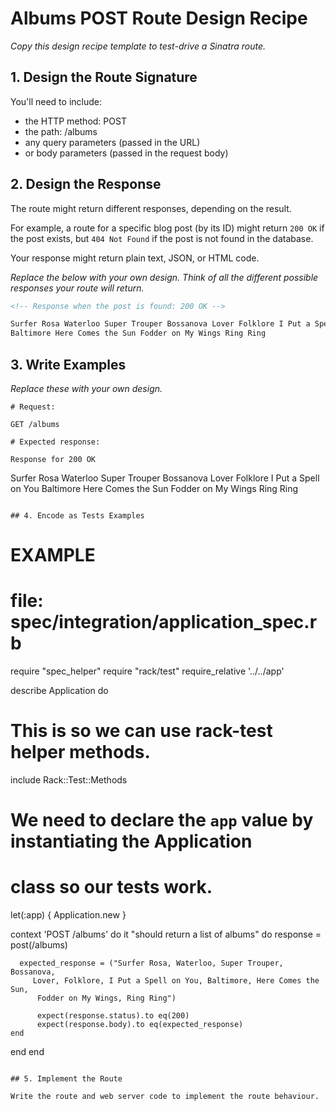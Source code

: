 # Albums POST Route Design Recipe

_Copy this design recipe template to test-drive a Sinatra route._

## 1. Design the Route Signature

You'll need to include:

- the HTTP method: POST
- the path: /albums
- any query parameters (passed in the URL)
- or body parameters (passed in the request body)

## 2. Design the Response

The route might return different responses, depending on the result.

For example, a route for a specific blog post (by its ID) might return `200 OK` if the post exists, but `404 Not Found` if the post is not found in the database.

Your response might return plain text, JSON, or HTML code.

_Replace the below with your own design. Think of all the different possible responses your route will return._

```html
<!-- Response when the post is found: 200 OK -->

Surfer Rosa Waterloo Super Trouper Bossanova Lover Folklore I Put a Spell on You
Baltimore Here Comes the Sun Fodder on My Wings Ring Ring
```

## 3. Write Examples

_Replace these with your own design._

```
# Request:

GET /albums

# Expected response:

Response for 200 OK
```

Surfer Rosa
Waterloo
Super Trouper
Bossanova
Lover
Folklore
I Put a Spell on You
Baltimore
Here Comes the Sun
Fodder on My Wings
Ring Ring

```

## 4. Encode as Tests Examples

```

# EXAMPLE

# file: spec/integration/application_spec.rb

require "spec_helper"
require "rack/test"
require_relative '../../app'

describe Application do

# This is so we can use rack-test helper methods.

include Rack::Test::Methods

# We need to declare the `app` value by instantiating the Application

# class so our tests work.

let(:app) { Application.new }

context 'POST /albums' do
it "should return a list of albums" do
response = post(/albums)

      expected_response = ("Surfer Rosa, Waterloo, Super Trouper, Bossanova,
         Lover, Folklore, I Put a Spell on You, Baltimore, Here Comes the Sun,
          Fodder on My Wings, Ring Ring")

          expect(response.status).to eq(200)
          expect(response.body).to eq(expected_response)
    end

end
end

```

## 5. Implement the Route

Write the route and web server code to implement the route behaviour.

```
